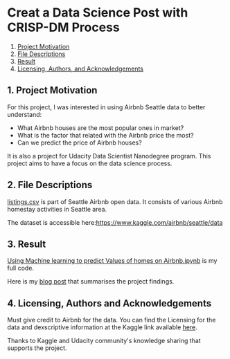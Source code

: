 # Creat a Data Science Post with CRISP-DM Process

1. [Project Motivation](#motivation)
2. [File Descriptions](#files)
3. [Result](#results)
4. [Licensing, Authors, and Acknowledgements](#licensing)


 
## 1. Project Motivation<a name="motivation"></a>
 For this project, I was interested in using Airbnb Seattle data to better understand:
 - What Airbnb houses are the most popular ones in market?
 - What is the factor that related with the Airbnb price the most?
 - Can we predict the price of Airbnb houses?

It is also a project for Udacity Data Scientist Nanodegree program. This project aims to have a focus on the data science process.

## 2. File Descriptions <a name="files"></a>
[listings.csv](https://github.com/minyansh7/CreatADataSciencePostwithCRISPDMProcess/blob/main/listings.csv) is part of Seattle Airbnb open data. It consists of various Airbnb homestay activities in Seattle area.

The dataset is accessible here:https://www.kaggle.com/airbnb/seattle/data

## 3. Result<a name="results"></a>
[Using Machine learning to predict Values of homes on Airbnb.ipynb](https://github.com/minyansh7/CreatADataSciencePostwithCRISPDMProcess/blob/main/Using%20Machine%20learning%20to%20predict%20Values%20of%20homes%20on%20Airbnb.ipynb) is my  full code.

Here is my [blog post](https://minyansh.blogspot.com/2021/06/use-data-science-to-predict-airbnb.html) that summarises the project findings.

## 4. Licensing, Authors and Acknowledgements<a name="licensing"></a>
Must give credit to Airbnb for the data. You can find the Licensing for the data and dexscriptive information at the Kaggle link available [here](https://www.kaggle.com/airbnb/seattle/data).

Thanks to Kaggle and Udacity community's knowledge sharing that supports the project.
